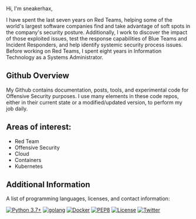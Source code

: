 Hi, I'm sneakerhax,

I have spent the last seven years on Red Teams, helping some of the world's largest software companies find and take advantage of soft spots in the company's security posture. Additionally, I work to discover the impact of those exploited issues, test the response capabilities of Blue Teams and Incident Responders, and help identify systemic security process issues. Before working on Red Teams, I spent eight years in Information Technology as a Systems Administrator.

## Github Overview

My Github contains documentation, posts, tools, and experimental code for Offensive Security purposes. I use many elements in these code repos, either in their current state or a modified/updated version, to perform my job daily.

## Areas of interest:

* Red Team
* Offensive Security
* Cloud
* Containers
* Kubernetes

## Additional Information

A list of programming languages, licenses, and contact information:

[![Python 3.7+](https://img.shields.io/badge/python-3.7+-FADA5E.svg?logo=python)](https://www.python.org/) [![golang](https://img.shields.io/badge/golang-1.17+-29BEB0.svg?logo=GO)](https://go.dev/)
[![Docker](https://img.shields.io/badge/docker-optional-0db7ed.svg?logo=docker)](https://www.docker.com/) [![PEP8](https://img.shields.io/badge/code%20style-pep8-red.svg)](https://www.python.org/dev/peps/pep-0008/) [![License](https://img.shields.io/badge/license-GPL3-lightgrey.svg)](https://www.gnu.org/licenses/gpl-3.0.en.html) [![Twitter](https://img.shields.io/badge/twitter-sneakerhax-38A1F3?logo=twitter)](https://twitter.com/sneakerhax)
